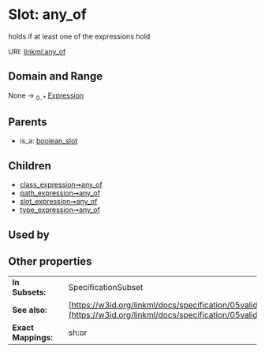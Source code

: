 
# Slot: any_of

holds if at least one of the expressions hold

URI: [linkml:any_of](https://w3id.org/linkml/any_of)


## Domain and Range

None &#8594;  <sub>0..\*</sub> [Expression](Expression.md)

## Parents

 *  is_a: [boolean_slot](boolean_slot.md)

## Children

 *  [class_expression➞any_of](class_expression_any_of.md)
 *  [path_expression➞any_of](path_expression_any_of.md)
 *  [slot_expression➞any_of](slot_expression_any_of.md)
 *  [type_expression➞any_of](type_expression_any_of.md)

## Used by


## Other properties

|  |  |  |
| --- | --- | --- |
| **In Subsets:** | | SpecificationSubset |
| **See also:** | | [https://w3id.org/linkml/docs/specification/05validation/#rules](https://w3id.org/linkml/docs/specification/05validation/#rules) |
| **Exact Mappings:** | | sh:or |
